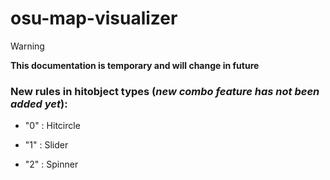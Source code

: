 # osu-map-visualizer

> [!WARNING]
**This documentation is temporary and will change in future**
### New rules in hitobject types (_new combo feature has not been added yet_):
+ "0" : Hitcircle
- "1" : Slider
* "2" : Spinner

